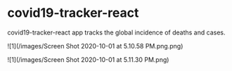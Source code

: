 # covid19-tracker-react
covid19-tracker-react app tracks the global incidence of deaths and cases.

![1](/images/Screen Shot 2020-10-01 at 5.10.58 PM.png.png)

![1](/images/Screen Shot 2020-10-01 at 5.11.30 PM.png)

